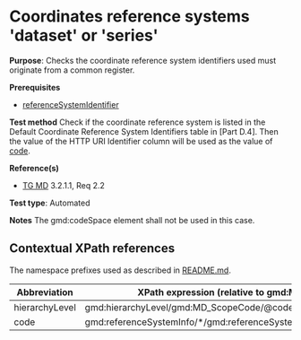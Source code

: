 # Coordinates reference systems 'dataset' or 'series'

**Purpose**: Checks the coordinate reference system identifiers used must originate from a common register.

**Prerequisites**

* [referenceSystemIdentifier](http://inspire.ec.europa.eu/id/ats/metadata/2.0/datasets-and-series/crs)

**Test method**
Check if the coordinate reference system is listed in the Default Coordinate Reference System Identifiers table in [Part D.4].
Then the value of the HTTP URI Identifier column will be used as the value of [code](#code).

**Reference(s)**	 

* [TG MD](http://inspire.ec.europa.eu/id/ats/metadata/2.0/isdss/README#ref_TG_MD) 3.2.1.1, Req 2.2

**Test type**: Automated

**Notes**
The gmd:codeSpace element shall not be used in this case.

## Contextual XPath references

The namespace prefixes used as described in [README.md](http://inspire.ec.europa.eu/id/ats/metadata/2.0/isdss/README#namespaces).

Abbreviation                                   |  XPath expression (relative to gmd:MD_Metadata)
-----------------------------------------------| ------------------------------------------------------------------
<a name="hierarchyLevel"></a> hierarchyLevel | gmd:hierarchyLevel/gmd:MD_ScopeCode/@codeListValue
<a name="code"></a> code  | gmd:referenceSystemInfo/\*/gmd:referenceSystemIdentifier[1]/\*/gmd:code
